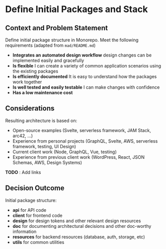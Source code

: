 # Define Initial Packages and Stack

## Context and Problem Statement

Define initial package structure in Monorepo.
Meet the following requirements (adapted from `mad/README.md`)

* **Integrates an automated design workflow**
  design changes can be implemented easily and gracefully
* **Is flexible**
  I can create a variety of common application scenarios using the existing packages
* **Is efficiently documented**
  It is easy to understand how the packages work together
* **Is well tested and easily testable**
  I can make changes with confidence
* **Has a low maintenance cost**

## Considerations

Resulting architecture is based on:

* Open-source examples (Svelte, serverless framework, JAM Stack, arc42, ...)
* Experience from personal projects (GraphQL, Svelte, AWS, serverless framework, testing, UI Design)
* Current client work (Node, GraphQL, Vue, testing)
* Experience from previous client work (WordPress, React, JSON Schemas, AWS, Design Systems)

**TODO** : Add links

## Decision Outcome

Initial package structure:

* **api** for API code
* **client** for frontend code
* **design** for design tokens and other relevant design resources
* **doc** for documenting architectural decisions and other doc-worthy information
* **resources** for backend resources (database, auth, storage, etc)
* **utils** for common utilities
